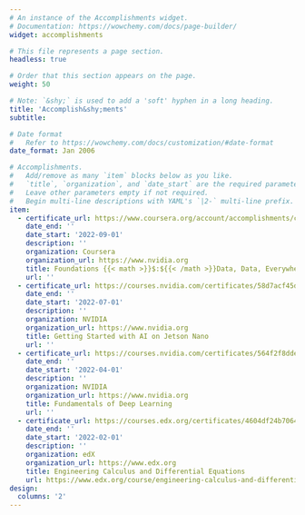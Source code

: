 ```yaml
---
# An instance of the Accomplishments widget.
# Documentation: https://wowchemy.com/docs/page-builder/
widget: accomplishments

# This file represents a page section.
headless: true

# Order that this section appears on the page.
weight: 50

# Note: `&shy;` is used to add a 'soft' hyphen in a long heading.
title: 'Accomplish&shy;ments'
subtitle:

# Date format
#   Refer to https://wowchemy.com/docs/customization/#date-format
date_format: Jan 2006

# Accomplishments.
#   Add/remove as many `item` blocks below as you like.
#   `title`, `organization`, and `date_start` are the required parameters.
#   Leave other parameters empty if not required.
#   Begin multi-line descriptions with YAML's `|2-` multi-line prefix.
item:
  - certificate_url: https://www.coursera.org/account/accomplishments/certificate/VDN2L27CA52Y
    date_end: ''
    date_start: '2022-09-01'
    description: ''
    organization: Coursera
    organization_url: https://www.nvidia.org
    title: Foundations {{< math >}}$:${{< /math >}}Data, Data, Everywhere
    url: ''
  - certificate_url: https://courses.nvidia.com/certificates/58d7acf45d5c4d3ba453972dcb2bedee/
    date_end: ''
    date_start: '2022-07-01'
    description: ''
    organization: NVIDIA
    organization_url: https://www.nvidia.org
    title: Getting Started with AI on Jetson Nano
    url: ''
  - certificate_url: https://courses.nvidia.com/certificates/564f2f8dded643e5a5ff4932c77b7b3f/
    date_end: ''
    date_start: '2022-04-01'
    description: ''
    organization: NVIDIA
    organization_url: https://www.nvidia.org
    title: Fundamentals of Deep Learning
    url: ''
  - certificate_url: https://courses.edx.org/certificates/4604df24b7064370b895265941ccbc22
    date_end: ''
    date_start: '2022-02-01'
    description: ''
    organization: edX
    organization_url: https://www.edx.org
    title: Engineering Calculus and Differential Equations
    url: https://www.edx.org/course/engineering-calculus-and-differential-equations
design:
  columns: '2'
---
```

